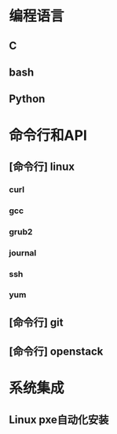 编程语言
========

C
---

bash
----

Python
------

命令行和API
==========

[命令行] linux
--------------

### curl

### gcc

### grub2

### journal

### ssh

### yum

[命令行] git
------------

[命令行] openstack
------------------

系统集成
========

Linux pxe自动化安装
------------------
